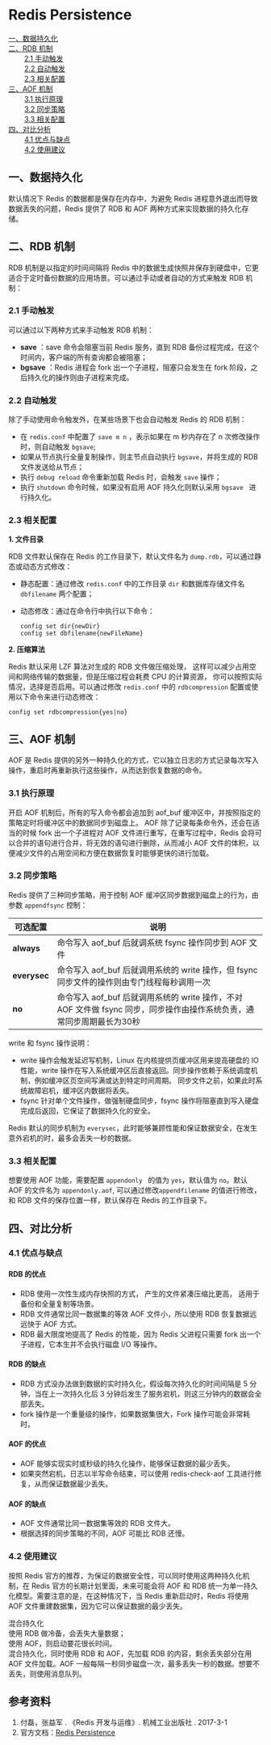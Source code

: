 # Redis Persistence

<nav>
<a href="#一数据持久化">一、数据持久化</a><br/>
<a href="#二RDB-机制">二、RDB 机制</a><br/>
&nbsp;&nbsp;&nbsp;&nbsp;&nbsp;&nbsp;&nbsp;&nbsp;<a href="#21-手动触发">2.1 手动触发</a><br/>
&nbsp;&nbsp;&nbsp;&nbsp;&nbsp;&nbsp;&nbsp;&nbsp;<a href="#22-自动触发">2.2 自动触发</a><br/>
&nbsp;&nbsp;&nbsp;&nbsp;&nbsp;&nbsp;&nbsp;&nbsp;<a href="#23-相关配置">2.3 相关配置</a><br/>
<a href="#三AOF-机制">三、AOF 机制</a><br/>
&nbsp;&nbsp;&nbsp;&nbsp;&nbsp;&nbsp;&nbsp;&nbsp;<a href="#31-执行原理">3.1 执行原理</a><br/>
&nbsp;&nbsp;&nbsp;&nbsp;&nbsp;&nbsp;&nbsp;&nbsp;<a href="#32-同步策略">3.2 同步策略</a><br/>
&nbsp;&nbsp;&nbsp;&nbsp;&nbsp;&nbsp;&nbsp;&nbsp;<a href="#33-相关配置">3.3 相关配置</a><br/>
<a href="#四对比分析">四、对比分析</a><br/>
&nbsp;&nbsp;&nbsp;&nbsp;&nbsp;&nbsp;&nbsp;&nbsp;<a href="#41-优点与缺点">4.1 优点与缺点</a><br/>
&nbsp;&nbsp;&nbsp;&nbsp;&nbsp;&nbsp;&nbsp;&nbsp;<a href="#42-使用建议">4.2 使用建议</a><br/>
</nav>

## 一、数据持久化

默认情况下 Redis  的数据都是保存在内存中，为避免 Redis 进程意外退出而导致数据丢失的问题，Redis 提供了 RDB 和 AOF 两种方式来实现数据的持久化存储。

## 二、RDB 机制

RDB 机制是以指定的时间间隔将 Redis 中的数据生成快照并保存到硬盘中，它更适合于定时备份数据的应用场景。可以通过手动或者自动的方式来触发 RDB 机制：

### 2.1 手动触发

可以通过以下两种方式来手动触发 RDB 机制：

+ **save** ：save 命令会阻塞当前 Redis 服务，直到 RDB 备份过程完成，在这个时间内，客户端的所有查询都会被阻塞；
+ **bgsave** ：Redis 进程会 fork 出一个子进程，阻塞只会发生在 fork 阶段，之后持久化的操作则由子进程来完成。

### 2.2 自动触发

除了手动使用命令触发外，在某些场景下也会自动触发 Redis 的 RDB 机制：

+ 在 `redis.conf` 中配置了 `save m n` ，表示如果在 m 秒内存在了 n 次修改操作时，则自动触发 `bgsave`;
+ 如果从节点执行全量复制操作，则主节点自动执行 `bgsave`，并将生成的 RDB 文件发送给从节点；
+ 执行 `debug reload` 命令重新加载 Redis 时，会触发 `save` 操作；
+ 执行 `shutdown` 命令时候，如果没有启用 AOF 持久化则默认采用 `bgsave ` 进行持久化。

### 2.3 相关配置

**1. 文件目录**

RDB 文件默认保存在 Redis 的工作目录下，默认文件名为 `dump.rdb`，可以通过静态或动态方式修改：

+ 静态配置：通过修改 `redis.conf` 中的工作目录 `dir` 和数据库存储文件名 `dbfilename` 两个配置；

+ 动态修改：通过在命令行中执行以下命令：

  ```shell
  config set dir{newDir}
  config set dbfilename{newFileName}
  ```

**2. 压缩算法**

Redis 默认采用 LZF 算法对生成的 RDB 文件做压缩处理， 这样可以减少占用空间和网络传输的数据量，但是压缩过程会耗费 CPU 的计算资源， 你可以按照实际情况，选择是否启用。可以通过修改 `redis.conf` 中的 `rdbcompression` 配置或使用以下命令来进行动态修改： 

```shell
config set rdbcompression{yes|no}
```

## 三、AOF 机制

AOF 是 Redis 提供的另外一种持久化的方式，它以独立日志的方式记录每次写入操作，重启时再重新执行这些操作，从而达到恢复数据的命令。

### 3.1 执行原理

开启 AOF 机制后，所有的写入命令都会追加到 aof_buf 缓冲区中，并按照指定的策略定时将缓冲区中的数据同步到磁盘上。 AOF 除了记录每条命令外，还会在适当的时候 fork 出一个子进程对 AOF 文件进行重写，在重写过程中，Redis 会将可以合并的语句进行合并，将无效的语句进行删除，从而减小 AOF 文件的体积，以便减少文件的占用空间和方便在数据恢复时能够更快的进行加载。

### 3.2 同步策略

Redis 提供了三种同步策略，用于控制 AOF 缓冲区同步数据到磁盘上的行为，由参数 `appendfsync` 控制：

| 可选配置 | 说明                                                         |
| -------- | ------------------------------------------------------------ |
| **always**   | 命令写入 aof_buf 后就调系统 fsync 操作同步到 AOF 文件        |
| **everysec** | 命令写入 aof_buf 后就调用系统的 write 操作，但 fsync 同步文件的操作则由专门线程每秒调用一次 |
| **no**       | 命令写入 aof_buf 后就调用系统的 write 操作，不对 AOF 文件做 fsync 同步，同步操作由操作系统负责，通常同步周期最长为30秒 |

write 和 fsync 操作说明：

- write 操作会触发延迟写机制，Linux 在内核提供页缓冲区用来提高硬盘的 IO 性能，write 操作在写入系统缓冲区后直接返回。同步操作依赖于系统调度机制，例如缓冲区页空间写满或达到特定时间周期。 同步文件之前，如果此时系统故障宕机，缓冲区内数据将丢失。 
- fsync 针对单个文件操作，做强制硬盘同步，fsync 操作将阻塞直到写入硬盘完成后返回，它保证了数据持久化的安全。 

Redis 默认的同步机制为 `everysec`，此时能够兼顾性能和保证数据安全，在发生意外宕机的时，最多会丢失一秒的数据。

### 3.3 相关配置

想要使用 AOF 功能，需要配置 `appendonly ` 的值为 `yes`，默认值为 `no`。默认 AOF 的文件名为 `appendonly.aof`, 可以通过修改`appendfilename` 的值进行修改，和 RDB 文件的保存位置一样，默认保存在 Redis 的工作目录下。

## 四、对比分析

### 4.1 优点与缺点

#### RDB 的优点

- RDB 使用一次性生成内存快照的方式， 产生的文件紧凑压缩比更高， 适用于备份和全量复制等场景。
- RDB 文件通常比同一数据集的等效 AOF 文件小，所以使用 RDB 恢复数据远远快于 AOF 方式。
- RDB 最大限度地提高了 Redis 的性能，因为 Redis 父进程只需要 fork 出一个子进程，它本生并不会执行磁盘 I/O 等操作。

#### RDB 的缺点

- RDB 方式没办法做到数据的实时持久化，假设每次持久化的时间间隔是 5 分钟，当在上一次持久化后 3 分钟后发生了服务宕机，则这三分钟内的数据会全部丢失。
- fork 操作是一个重量级的操作，如果数据集很大，Fork 操作可能会非常耗时。

#### AOF 的优点

+ AOF 能够实现实时或秒级的持久化操作，能够保证数据的最少丢失。
+ 如果突然宕机，日志以半写命令结束，可以使用 redis-check-aof 工具进行修复，从而保证数据最少丢失。

#### AOF 的缺点

+ AOF 文件通常比同一数据集等效的 RDB 文件大。
+ 根据选择的同步策略的不同，AOF 可能比 RDB 还慢。

### 4.2 使用建议

按照 Redis 官方的推荐，为保证的数据安全性，可以同时使用这两种持久化机制，在 Redis 官方的长期计划里面，未来可能会将 AOF 和 RDB 统一为单一持久化模型。需要注意的是，在这种情况下，当 Redis 重新启动时，Redis 将使用 AOF 文件重建数据集，因为它可以保证数据的最少丢失。

混合持久化    
使用 RDB 做冷备，会丢失大量数据；    
使用 AOF，则启动要花很长时间。     
混合持久化，同时使用 RDB 和 AOF，先加载 RDB 的内容，剩余丢失部分在用 AOF 文件加载。AOF 一般每隔一秒同步磁盘一次，最多丢失一秒的数据。想要不丢失，则使用消息队列。



## 参考资料

1. 付磊，张益军 . 《Redis 开发与运维》. 机械工业出版社 .  2017-3-1
2. 官方文档：[Redis Persistence](https://redis.io/topics/persistence)





